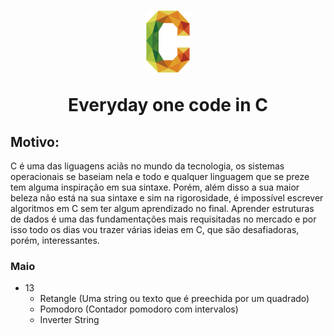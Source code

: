 <h1 align="center">
  <img src="c.png" width="70px"></img>
  <p align="center">Everyday one code in C </p>
</h1>


## Motivo:
C é uma das liguagens aciãs no mundo da tecnologia, os sistemas operacionais se baseiam nela e todo e qualquer linguagem que se preze tem alguma inspiração em sua sintaxe. Porém, além disso a sua maior beleza não está na sua sintaxe e sim na rigorosidade, é impossível escrever algoritmos em C sem ter algum aprendizado no final. Aprender estruturas de dados é uma das fundamentações mais requisitadas no mercado e por isso todo os dias vou trazer várias ideias em C, que são desafiadoras, porém, interessantes.
### Maio
  - 13
    - Retangle (Uma string ou texto que é preechida por um quadrado)
    - Pomodoro (Contador pomodoro com intervalos)
    - Inverter String